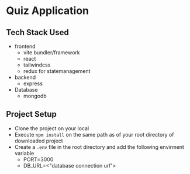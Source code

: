 # Quiz Application

## Tech Stack Used

- frontend
  - vite bundler/framework
  - react
  - tailwindcss
  - redux for statemanagement
- backend
  - express
- Database
  - mongodb

## Project Setup

- Clone the project on your local
- Execute `npm install` on the same path as of your root directory of downloaded project
- Create a `.env` file in the root directory and add the following envirment variable
  - PORT=3000
  - DB_URL=<"database connection url">
